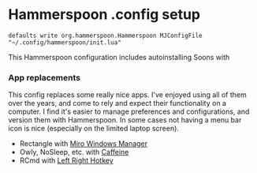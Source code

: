 # Hammerspoon .config setup

```
defaults write org.hammerspoon.Hammerspoon MJConfigFile "~/.config/hammerspoon/init.lua"
```

This Hammerspoon configuration includes autoinstalling Soons with


### App replacements

This config replaces some really nice apps. I've enjoyed using all of them over the years, and come
to rely and expect their functionality on a computer. I find it's easier to manage preferences and
configurations, and version them with Hammerspoon. In some cases not having a menu bar icon is nice
(especially on the limited laptop screen).

- Rectangle with [Miro Windows Manager](https://github.com/miromannino/miro-windows-manager)
- Owly, NoSleep, etc. with [Caffeine](https://www.hammerspoon.org/Spoons/Caffeine.html)
- RCmd with [Left Right Hotkey](https://lowtechguys.com/rcmd/)
